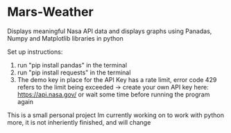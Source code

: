 # Mars-Weather

Displays meaningful Nasa API data and displays graphs using Panadas, Numpy and Matplotlib libraries in python

Set up instructions: 
1. run "pip install pandas" in the terminal
2. run "pip install requests" in the terminal
3. The demo key in place for the API Key has a rate limit, error code 429 refers to the limit being exceeded -> create your own API key here: https://api.nasa.gov/ 
   or wait some time before running the program again

This is a small personal project Im currently working on to work with python more, it is not inheriently finished, and will change

